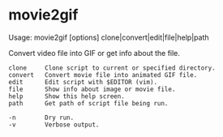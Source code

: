 movie2gif
=========

Usage: movie2gif [options] clone|convert|edit|file|help|path

Convert video file into GIF or get info about the file.

```
clone     Clone script to current or specified directory.
convert   Convert movie file into animated GIF file.
edit      Edit script with $EDITOR (vim).
file      Show info about image or movie file.
help      Show this help screen.
path      Get path of script file being run.

-n        Dry run.
-v        Verbose output.
```

